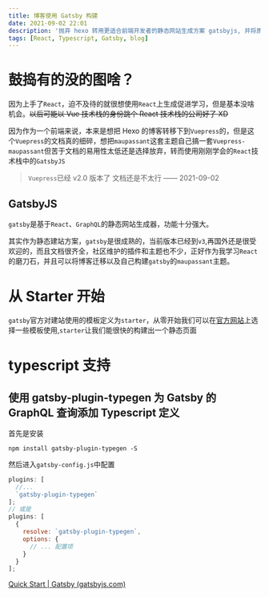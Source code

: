 ```yaml
---
title: 博客使用 Gatsby 构建
date: 2021-09-02 22:01
description: '抛弃 hexo 转用更适合前端开发者的静态网站生成方案 gatsbyjs, 并将原来的的 maupassant 主题开发基于 gatsby 的 maupassant 主题'
tags: [React, Typescript, Gatsby, blog]
---
```


# 鼓捣有的没的图啥？

因为上手了`React`，迫不及待的就很想使用`React`上生成促进学习，但是基本没啥机会。~~以后可能以 Vue 技术栈的身份跳个 React 技术栈的公司好了 XD~~

因为作为一个前端来说，本来是想把 Hexo 的博客转移下到`Vuepress`的，但是这个`Vuepress`的文档真的细碎，想把`maupassant`这套主题自己搞一套`Vuepress-maupassant`但苦于文档的易用性太低还是选择放弃，转而使用刚刚学会的`React`技术栈中的`GatsbyJS`

> `Vuepress`已经 v2.0 版本了 文档还是不太行 —— 2021-09-02

## GatsbyJS

`gatsby`是基于`React`、`GraphQL`的静态网站生成器，功能十分强大。

其实作为静态建站方案，`gatsby`是很成熟的，当前版本已经到`v3`,再国外还是很受欢迎的，而且文档很齐全，社区维护的插件和主题也不少，正好作为我学习`React`的磨刀石，并且可以将博客迁移以及自己构建`gatsby`的`maupassant`主题。

# 从 Starter 开始

`gatsby`官方对建站使用的模板定义为`starter`，从零开始我们可以在[官方网站](https://www.gatsbyjs.com/starters/)上选择一些模板使用,`starter`让我们能很快的构建出一个静态页面

# typescript 支持

## 使用 gatsby-plugin-typegen 为 Gatsby 的 GraphQL 查询添加 Typescript 定义

首先是安装

```shell
npm install gatsby-plugin-typegen -S
```

然后进入`gatsby-config.js`中配置

```javascript
plugins: [
  //...
  `gatsby-plugin-typegen`
];
// 或是
plugins: [
  {
    resolve: `gatsby-plugin-typegen`,
    options: {
      // ... 配置项
    }
  }
];
```

[Quick Start | Gatsby (gatsbyjs.com)](https://www.gatsbyjs.com/docs/quick-start/)
